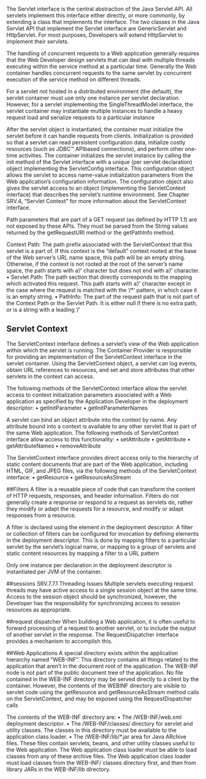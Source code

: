 The Servlet interface is the central abstraction of the Java Servlet API. All servlets
implement this interface either directly, or more commonly, by extending a class that
implements the interface. The two classes in the Java Servlet API that implement the
Servlet interface are GenericServlet and HttpServlet. For most purposes, Developers
will extend HttpServlet to implement their servlets.

The handling of concurrent requests to a Web application generally requires
that the Web Developer design servlets that can deal with multiple threads executing
within the service method at a particular time.
Generally the Web container handles concurrent requests to the same servlet
by concurrent execution of the service method on different threads. 


For a servlet not hosted in a distributed environment (the default), the servlet
container must use only one instance per servlet declaration. However, for a servlet
implementing the SingleThreadModel interface, the servlet container may
instantiate multiple instances to handle a heavy request load and serialize requests
to a particular instance

After the servlet object is instantiated, the container must initialize the servlet before
it can handle requests from clients. Initialization is provided so that a servlet can
read persistent configuration data, initialize costly resources (such as JDBC™ APIbased
connections), and perform other one-time activities. The container initializes
the servlet instance by calling the init method of the Servlet interface with a
unique (per servlet declaration) object implementing the ServletConfig interface.
This configuration object allows the servlet to access name-value initialization
parameters from the Web application’s configuration information. The configuration
object also gives the servlet access to an object (implementing the ServletContext
interface) that describes the servlet’s runtime environment. See Chapter SRV.4,
“Servlet Context” for more information about the ServletContext interface.

Path parameters that are part of a GET request (as defined by HTTP 1.1) are not
exposed by these APIs. They must be parsed from the String values returned by the
getRequestURI method or the getPathInfo method.

Context Path: The path prefix associated with the ServletContext that this
servlet is a part of. If this context is the “default” context rooted at the base of
the Web server’s URL name space, this path will be an empty string. Otherwise,
if the context is not rooted at the root of the server’s name space, the path
starts with a’/’ character but does not end with a’/’ character.
• Servlet Path: The path section that directly corresponds to the mapping
which activated this request. This path starts with a’/’ character except in the
case where the request is matched with the ‘/*’ pattern, in which case it is an
empty string.
• PathInfo: The part of the request path that is not part of the Context Path or
the Servlet Path. It is either null if there is no extra path, or is a string with a
leading ‘/’


## Servlet Context
The ServletContext interface defines a servlet’s view of the Web application
within which the servlet is running. The Container Provider is responsible for
providing an implementation of the ServletContext interface in the servlet
container. Using the ServletContext object, a servlet can log events, obtain URL
references to resources, and set and store attributes that other servlets in the context
can access.

The following methods of the ServletContext interface allow the servlet access to
context initialization parameters associated with a Web application as specified by
the Application Developer in the deployment descriptor:
• getInitParameter
• getInitParameterNames

A servlet can bind an object attribute into the context by name. Any attribute bound
into a context is available to any other servlet that is part of the same Web
application. The following methods of ServletContext interface allow access to
this functionality:
• setAttribute
• getAttribute
• getAttributeNames
• removeAttribute

The ServletContext interface provides direct access only to the hierarchy of static
content documents that are part of the Web application, including HTML, GIF, and
JPEG files, via the following methods of the ServletContext interface:
• getResource
• getResourceAsStream

##Filters
A filter is a reusable piece of code that can transform the content of HTTP requests,
responses, and header information. Filters do not generally create a response or
respond to a request as servlets do, rather they modify or adapt the requests for a
resource, and modify or adapt responses from a resource. 

A filter is declared using the <filter>
element in the deployment descriptor. A filter or collection of filters can be
configured for invocation by defining <filter-mapping> elements in the
deployment descriptor. This is done by mapping filters to a particular servlet by
the servlet’s logical name, or mapping to a group of servlets and static content
resources by mapping a filter to a URL pattern

Only one instance per <filter> declaration in the deployment descriptor is
instantiated per JVM of the container.

##sessions
SRV.7.7.1 Threading Issues
Multiple servlets executing request threads may have active access to a single
session object at the same time. Access to the session object should be
synchronized, however, the Developer has the responsibility for synchronizing
access to session resources as appropriate.

##request dispatcher
When building a Web application, it is often useful to forward processing of a
request to another servlet, or to include the output of another servlet in the response.
The RequestDispatcher interface provides a mechanism to accomplish this.

##Web Applications
A special directory exists within the application hierarchy named “WEB-INF”.
This directory contains all things related to the application that aren’t in the
document root of the application. The WEB-INF node is not part of the public
document tree of the application. No file contained in the WEB-INF directory may
be served directly to a client by the container. However, the contents of the WEBINF
directory are visible to servlet code using the getResource and getResourceAsStream
method calls on the ServletContext, and may be exposed using the
RequestDispatcher calls

The contents of the WEB-INF directory are:
• The /WEB-INF/web.xml deployment descriptor.
• The /WEB-INF/classes/ directory for servlet and utility classes. The classes in
this directory must be available to the application class loader.
• The /WEB-INF/lib/*.jar area for Java ARchive files. These files contain servlets,
beans, and other utility classes useful to the Web application. The Web application
class loader must be able to load classes from any of these archive
files.
The Web application class loader must load classes from the WEB-INF/ classes
directory first, and then from library JARs in the WEB-INF/lib directory.

